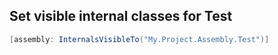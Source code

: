 
## Set visible internal classes for Test
```csharp
[assembly: InternalsVisibleTo("My.Project.Assembly.Test")]
```